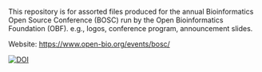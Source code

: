 This repository is for assorted files produced for the annual
Bioinformatics Open Source Conference (BOSC) run by the
Open Bioinformatics Foundation (OBF). e.g., logos, conference
program, announcement slides.

Website: https://www.open-bio.org/events/bosc/

[![DOI](https://zenodo.org/badge/576801364.svg)](https://zenodo.org/badge/latestdoi/576801364)


